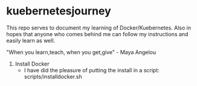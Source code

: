 # kuebernetesjourney
This repo serves to document my learning of Docker/Kuebernetes.
Also in hopes that anyone who comes behind me can follow my instructions and easily learn as well.

"When you learn,teach, when you get,give" - Maya Angelou
1. Install Docker
    - I have did the pleasure of putting the install in a script: scripts/installdocker.sh

